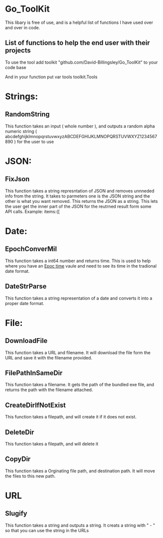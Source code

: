 # Go_ToolKit
  This libary is free of use, and is a helpful list of functions I have used over and over in code.

## List of functions to help the end user with their projects
  To use the tool add toolkit "github.com/David-Billingsley/Go_ToolKit" to your code base

  And in your function put var tools toolkit.Tools

# Strings:
## RandomString
  This function takes an input ( whole number ), and outputs a random alpha numeric string ( abcdefghijklmnopqrstuvwxyzABCDEFGHIJKLMNOPQRSTUVWXYZ1234567890 ) for the user to use

# JSON:
## FixJson
  This function takes a string represntation of JSON and removes unnneded info from the string. It takes to parmeters one is the JSON string and the other is what you want removed. This returns the JSON as a string.
  This lets the user get the inner part of the JSON for the reutrned result form some API calls.
    Example:
      items:{[

# Date:
## EpochConverMil
  This function takes a int64 number and returns time.  This is used to help where you have an [Epoc time]( https://www.epochconverter.com/ ) vaule and need to see its time in the tradional date format.

## DateStrParse
  This function takes a string representation of a date and converts it into a proper date format.

# File:
## DownloadFile
  This function takes a URL and filename.  It will download the file form the URL and save it with the filename provided.

## FilePathInSameDir
  This function takes a filename.  It gets the path of the bundled exe file, and returns the path with the filename attached. 

## CreateDirIfNotExist
  This function takes a filepath, and will create it if it does not exist.

## DeleteDir
  This function takes a filepath, and will delete it

## CopyDir
  This function takes a Orginating file path, and destination path.  It will move the files to this new path.

# URL
  
## Slugify
  This function takes a string and outputs a string. It creats a string with " - " so that you can use the string in the URLs